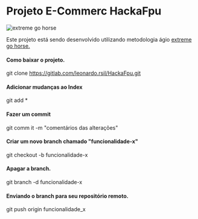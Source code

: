 # Projeto E-Commerc HackaFpu
![extreme go horse](http://helio.loureiro.eng.br/images/stories/2013/extreme-go-horse-xgh.png)

Este projeto está sendo desenvolvido utilizando metodologia ágio
[extreme go horse.](http://www.gohorseprocess.com.br/extreme-go-horse-(xgh) "Clique e acesse agora!" )

#### Como baixar o projeto.
git clone https://gitlab.com/leonardo.rsil/HackaFpu.git

#### Adicionar mudanças ao Index
git add *

#### Fazer um commit
git comm it -m "comentários das alterações"

#### Criar um novo branch chamado "funcionalidade-x"
git checkout -b funcionalidade-x

#### Apagar a branch.
git branch -d funcionalidade-x

#### Enviando o branch para seu repositório remoto.
git push origin funcionalidade_x


